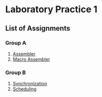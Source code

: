 # Laboratory Practice 1

## List of Assignments

### Group A
1. [Assembler](https://github.com/shxntanu/TE-Lab-Assignments/tree/924f3098f18ef7f7f8a4063bb5baf462fe3f7691/Assembler)
2. [Macro Assembler](https://github.com/shxntanu/TE-Lab-Assignments/tree/9472551b6d865c7150a56e6755144e1cbf4b61c3/Macro-Assembler)

### Group B

1. [Synchronization](https://github.com/shxntanu/TE-Lab-Assignments/tree/f81c20cf38f28ece80b99231303bde485a9c596d/Synchronization)
2. [Scheduling](https://github.com/shxntanu/TE-Lab-Assignments/tree/d23204b0e32b7fc3cdb0bdb2806bd8f1e308c176/Scheduling)
